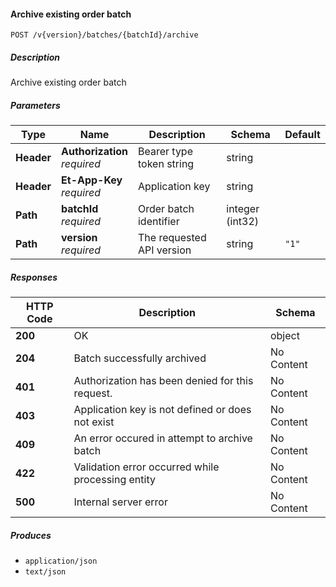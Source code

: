 
<a name="batches_archiveorderbatch"></a>
#### Archive existing order batch
```
POST /v{version}/batches/{batchId}/archive
```


##### Description
Archive existing order batch


##### Parameters

|Type|Name|Description|Schema|Default|
|---|---|---|---|---|
|**Header**|**Authorization**  <br>*required*|Bearer type token string|string||
|**Header**|**Et-App-Key**  <br>*required*|Application key|string||
|**Path**|**batchId**  <br>*required*|Order batch identifier|integer (int32)||
|**Path**|**version**  <br>*required*|The requested API version|string|`"1"`|


##### Responses

|HTTP Code|Description|Schema|
|---|---|---|
|**200**|OK|object|
|**204**|Batch successfully archived|No Content|
|**401**|Authorization has been denied for this request.|No Content|
|**403**|Application key is not defined or does not exist|No Content|
|**409**|An error occured in attempt to archive batch|No Content|
|**422**|Validation error occurred while processing entity|No Content|
|**500**|Internal server error|No Content|


##### Produces

* `application/json`
* `text/json`



